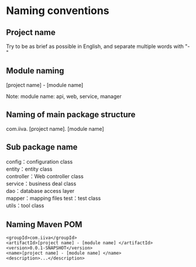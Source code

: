 # Naming conventions  

## Project name  
Try to be as brief as possible in English, and separate multiple words with "-"  

## Module naming  
[project name] - [module name]  

Note: module name: api, web, service, manager  

## Naming of main package structure  
com.iiva. [project name]. [module name]  

## Sub package name  
config：configuration class  
entity：entity class  
controller：Web controller class  
service：business deal class  
dao：database access layer   
mapper：mapping files
test：test class  
utils：tool class  

## Naming Maven POM
```
<groupId>com.iiva</groupId>  
<artifactId>[project name] - [module name] </artifactId>  
<version>0.0.1-SNAPSHOT</version>  
<name>[project name] - [module name] </name>  
<description>...</description>  
```
